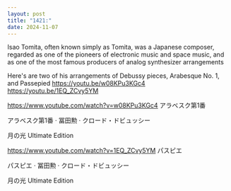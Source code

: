 ```yaml
---
layout: post
title: "1421:"
date: 2024-11-07
---
```


Isao Tomita, often known simply as Tomita, was a Japanese composer, regarded as one of the pioneers of electronic music and space music, and as one of the most famous producers of analog synthesizer arrangements

Here's are two of his arrangements of Debussy pieces, Arabesque No. 1, and Passepied
https://youtu.be/w08KPu3KGc4
https://youtu.be/1EQ_ZCvy5YM

https://www.youtube.com/watch?v=w08KPu3KGc4
アラベスク第1番

アラベスク第1番 · 冨田勲 · クロード・ドビュッシー

月の光 Ultimate Edition




https://www.youtube.com/watch?v=1EQ_ZCvy5YM
パスピエ

パスピエ · 冨田勲 · クロード・ドビュッシー

月の光 Ultimate Edition
